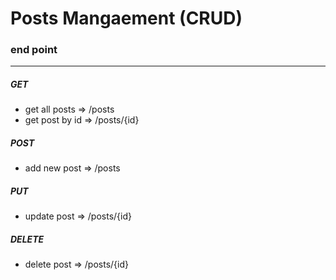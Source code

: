 # Posts Mangaement (CRUD)

### end point

---

##### GET

- get all posts => /posts
- get post by id => /posts/{id}

##### POST

- add new post => /posts

##### PUT

- update post => /posts/{id}

##### DELETE

- delete post => /posts/{id}
